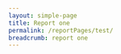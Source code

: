 ```yaml
---
layout: simple-page 
title: Report one
permalink: /reportPages/test/
breadcrumb: report one
---
```

